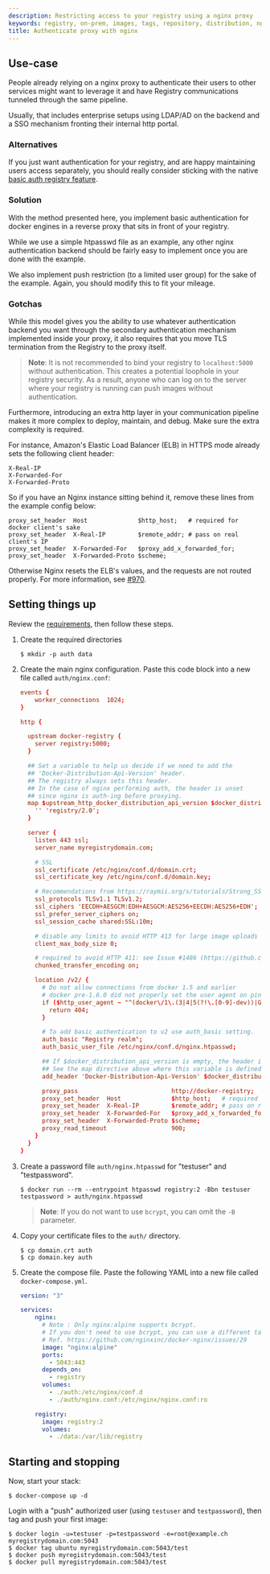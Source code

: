 ```yaml
---
description: Restricting access to your registry using a nginx proxy
keywords: registry, on-prem, images, tags, repository, distribution, nginx, proxy, authentication, TLS, recipe, advanced
title: Authenticate proxy with nginx
---
```


## Use-case

People already relying on a nginx proxy to authenticate their users to other
services might want to leverage it and have Registry communications tunneled
through the same pipeline.

Usually, that includes enterprise setups using LDAP/AD on the backend and a SSO
mechanism fronting their internal http portal.

### Alternatives

If you just want authentication for your registry, and are happy maintaining
users access separately, you should really consider sticking with the native
[basic auth registry feature](/about/deploying#native-basic-auth).

### Solution

With the method presented here, you implement basic authentication for docker
engines in a reverse proxy that sits in front of your registry.

While we use a simple htpasswd file as an example, any other nginx
authentication backend should be fairly easy to implement once you are done with
the example.

We also implement push restriction (to a limited user group) for the sake of the
example. Again, you should modify this to fit your mileage.

### Gotchas

While this model gives you the ability to use whatever authentication backend
you want through the secondary authentication mechanism implemented inside your
proxy, it also requires that you move TLS termination from the Registry to the
proxy itself.

> **Note**: It is not recommended to bind your registry to `localhost:5000` without
> authentication. This creates a potential loophole in your registry security.
> As a result, anyone who can log on to the server where your registry is running
> can push images without authentication.

Furthermore, introducing an extra http layer in your communication pipeline
makes it more complex to deploy, maintain, and debug. Make sure the extra
complexity is required.

For instance, Amazon's Elastic Load Balancer (ELB) in HTTPS mode already sets
the following client header:

```none
X-Real-IP
X-Forwarded-For
X-Forwarded-Proto
```

So if you have an Nginx instance sitting behind it, remove these lines from the
example config below:

```none
proxy_set_header  Host              $http_host;   # required for docker client's sake
proxy_set_header  X-Real-IP         $remote_addr; # pass on real client's IP
proxy_set_header  X-Forwarded-For   $proxy_add_x_forwarded_for;
proxy_set_header  X-Forwarded-Proto $scheme;
```

Otherwise Nginx resets the ELB's values, and the requests are not routed
properly. For more information, see
[#970](https://github.com/HunteX/distribution/issues/970).

## Setting things up

Review the [requirements](../#requirements), then follow these steps.

1. Create the required directories

   ```console
   $ mkdir -p auth data
   ```

2. Create the main nginx configuration. Paste this code block into a new file called `auth/nginx.conf`:

   ```conf
   events {
       worker_connections  1024;
   }

   http {

     upstream docker-registry {
       server registry:5000;
     }

     ## Set a variable to help us decide if we need to add the
     ## 'Docker-Distribution-Api-Version' header.
     ## The registry always sets this header.
     ## In the case of nginx performing auth, the header is unset
     ## since nginx is auth-ing before proxying.
     map $upstream_http_docker_distribution_api_version $docker_distribution_api_version {
       '' 'registry/2.0';
     }

     server {
       listen 443 ssl;
       server_name myregistrydomain.com;

       # SSL
       ssl_certificate /etc/nginx/conf.d/domain.crt;
       ssl_certificate_key /etc/nginx/conf.d/domain.key;

       # Recommendations from https://raymii.org/s/tutorials/Strong_SSL_Security_On_nginx.html
       ssl_protocols TLSv1.1 TLSv1.2;
       ssl_ciphers 'EECDH+AESGCM:EDH+AESGCM:AES256+EECDH:AES256+EDH';
       ssl_prefer_server_ciphers on;
       ssl_session_cache shared:SSL:10m;

       # disable any limits to avoid HTTP 413 for large image uploads
       client_max_body_size 0;

       # required to avoid HTTP 411: see Issue #1486 (https://github.com/moby/moby/issues/1486)
       chunked_transfer_encoding on;

       location /v2/ {
         # Do not allow connections from docker 1.5 and earlier
         # docker pre-1.6.0 did not properly set the user agent on ping, catch "Go *" user agents
         if ($http_user_agent ~ "^(docker\/1\.(3|4|5(?!\.[0-9]-dev))|Go ).*$" ) {
           return 404;
         }

         # To add basic authentication to v2 use auth_basic setting.
         auth_basic "Registry realm";
         auth_basic_user_file /etc/nginx/conf.d/nginx.htpasswd;

         ## If $docker_distribution_api_version is empty, the header is not added.
         ## See the map directive above where this variable is defined.
         add_header 'Docker-Distribution-Api-Version' $docker_distribution_api_version always;

         proxy_pass                          http://docker-registry;
         proxy_set_header  Host              $http_host;   # required for docker client's sake
         proxy_set_header  X-Real-IP         $remote_addr; # pass on real client's IP
         proxy_set_header  X-Forwarded-For   $proxy_add_x_forwarded_for;
         proxy_set_header  X-Forwarded-Proto $scheme;
         proxy_read_timeout                  900;
       }
     }
   }
   ```

3. Create a password file `auth/nginx.htpasswd` for "testuser" and "testpassword".

   ```console
   $ docker run --rm --entrypoint htpasswd registry:2 -Bbn testuser testpassword > auth/nginx.htpasswd
   ```

   > **Note**: If you do not want to use `bcrypt`, you can omit the `-B` parameter.

4. Copy your certificate files to the `auth/` directory.

   ```console
   $ cp domain.crt auth
   $ cp domain.key auth
   ```

5. Create the compose file. Paste the following YAML into a new file called `docker-compose.yml`.

   ```yaml
   version: "3"

   services:
       nginx:
         # Note : Only nginx:alpine supports bcrypt.
         # If you don't need to use bcrypt, you can use a different tag.
         # Ref. https://github.com/nginxinc/docker-nginx/issues/29
         image: "nginx:alpine"
         ports:
           - 5043:443
         depends_on:
           - registry
         volumes:
           - ./auth:/etc/nginx/conf.d
           - ./auth/nginx.conf:/etc/nginx/nginx.conf:ro

       registry:
         image: registry:2
         volumes:
           - ./data:/var/lib/registry
   ```

## Starting and stopping

Now, start your stack:

```consonle
$ docker-compose up -d
```

Login with a "push" authorized user (using `testuser` and `testpassword`), then
tag and push your first image:

```console
$ docker login -u=testuser -p=testpassword -e=root@example.ch myregistrydomain.com:5043
$ docker tag ubuntu myregistrydomain.com:5043/test
$ docker push myregistrydomain.com:5043/test
$ docker pull myregistrydomain.com:5043/test
```
